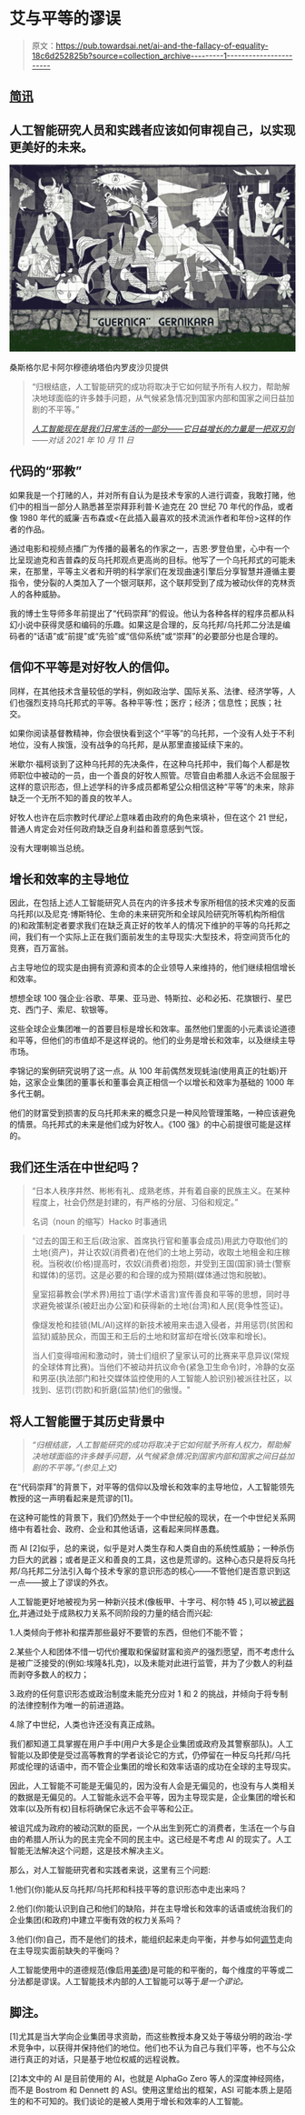 # 艾与平等的谬误

> 原文：<https://pub.towardsai.net/ai-and-the-fallacy-of-equality-18c6d252825b?source=collection_archive---------1----------------------->

## [简讯](https://towardsai.net/p/category/newsletter)

## 人工智能研究人员和实践者应该如何审视自己，以实现更美好的未来。

![](img/61c0c6f8752656b3e63362263c29473f.png)

桑斯格尔尼卡阿尔穆德纳塔伯内罗皮沙贝提供

> “归根结底，人工智能研究的成功将取决于它如何赋予所有人权力，帮助解决地球面临的许多棘手问题，从气候紧急情况到国家内部和国家之间日益加剧的不平等。”
> 
> [*人工智能现在是我们日常生活的一部分——它日益增长的力量是一把双刃剑*](https://theconversation.com/artificial-intelligence-is-now-part-of-our-everyday-lives-and-its-growing-power-is-a-double-edged-sword-169449)*——对话 2021 年 10 月 11 日*

## **代码的“邪教”**

如果我是一个打赌的人，并对所有自认为是技术专家的人进行调查，我敢打赌，他们中的相当一部分人熟悉甚至崇拜菲利普·K·迪克在 20 世纪 70 年代的作品，或者像 1980 年代的威廉·吉布森或<在此插入最喜欢的技术流派作者和年份>这样的作者的作品。

通过电影和视频点播广为传播的最著名的作家之一，吉恩·罗登伯里，心中有一个比呈现迪克和吉普森的反乌托邦观点更高尚的目标。他写了一个乌托邦式的可能未来，在那里，平等主义者和开明的科学家们在发现曲速引擎后分享智慧并遵循主要指令，使分裂的人类加入了一个银河联邦，这个联邦受到了成为被动伙伴的克林贡人的各种威胁。

我的博士生导师多年前提出了“代码崇拜”的假设。他认为各种各样的程序员都从科幻小说中获得灵感和编码的乐趣。如果这是合理的，反乌托邦/乌托邦二分法是编码者的“话语”或“前提”或“先验”或“信仰系统”或“崇拜”的必要部分也是合理的。

## **信仰不平等是对好牧人的信仰。**

同样，在其他技术含量较低的学科，例如政治学、国际关系、法律、经济学等，人们也强烈支持乌托邦式的平等。各种平等:性；医疗；经济；信息性；民族；社交。

如果你阅读基督教精神，你会很快看到这个“平等”的乌托邦，一个没有人处于不利地位，没有人挨饿，没有战争的乌托邦，是从那里直接延续下来的。

米歇尔·福柯谈到了这种乌托邦的先决条件，在这种乌托邦中，我们每个人都是牧师职位中被动的一员，由一个善良的好牧人照管。尽管自由希腊人永远不会屈服于这样的意识形态，但上述学科的许多成员都希望公众相信这种“平等”的未来，除非缺乏一个无所不知的善良的牧羊人。

好牧人也许在后宗教时代*理论上*意味着由政府的角色来填补，但在这个 21 世纪，普通人肯定会对任何政府缺乏自身利益和善意感到气馁。

没有大理喇嘛当总统。

## **增长和效率的主导地位**

因此，在包括上述人工智能研究人员在内的许多技术专家所相信的技术灾难的反面乌托邦(以及尼克·博斯特伦、生命的未来研究所和全球风险研究所等机构所相信的)和政策制定者要求我们在缺乏真正好的牧羊人的情况下维护的平等的乌托邦之间，我们有一个实际上正在我们面前发生的主导现实:大型技术，将空间货币化的竞赛，百万富翁。

占主导地位的现实是由拥有资源和资本的企业领导人来维持的，他们继续相信增长和效率。

想想全球 100 强企业:谷歌、苹果、亚马逊、特斯拉、必和必拓、花旗银行、星巴克、西门子、索尼、软银等。

这些全球企业集团唯一的首要目标是增长和效率。虽然他们里面的小元素谈论道德和平等，但他们的市值却不是这样说的。他们的业务是增长和效率，以及继续主导市场。

李锦记的案例研究说明了这一点。从 100 年前偶然发现蚝油(使用真正的牡蛎)开始，这家企业集团的董事长和董事会真正相信一个以增长和效率为基础的 1000 年多代王朝。

他们的财富受到损害的反乌托邦未来的概念只是一种风险管理策略，一种应该避免的情景。乌托邦式的未来是他们成为好牧人。《100 强》的中心前提很可能是这样的。

## 我们还生活在中世纪吗？

> “日本人秩序井然、彬彬有礼、成熟老练，并有着自豪的民族主义。在某种程度上，社会仍然是封建的，有严格的分层、习俗和规定。”
> 
> 名词（noun 的缩写）Hacko 时事通讯

> “过去的国王和王后(政治家、首席执行官和董事会成员)用武力夺取他们的土地(资产)，并让农奴(消费者)在他们的土地上劳动，收取土地租金和庄稼税。当税收(价格)提高时，农奴(消费者)抱怨，并受到王国(国家)骑士(警察和媒体)的惩罚。这是必要的和合理的成为预期(媒体通过饱和脱敏)。
> 
> 皇室招募教会(学术界)用拉丁语(学术语言)宣传善良和平等的思想，同时寻求避免被谋杀(被赶出办公室)和获得新的土地(台湾)和人民(竞争性签证)。
> 
> 像燧发枪和挂锁(ML/AI)这样的新技术被用来击退入侵者，并用惩罚(贫困和监狱)威胁民众，而国王和王后的土地和财富却在增长(效率和增长)。
> 
> 当人们变得喧闹和激动时，骑士们组织了皇家认可的比赛来平息异议(常规的全球体育比赛)。当他们不被动并抗议命令(紧急卫生命令)时，冷静的女巫和男巫(执法部门和社交媒体监控使用的人工智能人脸识别)被派往社区，以找到、惩罚(罚款)和折磨(监禁)他们的傲慢。"

## 将人工智能置于其历史背景中

> *“归根结底，人工智能研究的成功将取决于它如何赋予所有人权力，帮助解决地球面临的许多棘手问题，从气候紧急情况到国家内部和国家之间日益加剧的不平等。”(参见上文)*

在“代码崇拜”的背景下，对平等的信仰以及增长和效率的主导地位，人工智能领先教授的这一声明看起来是荒谬的[1]。

在这种可能性的背景下，我们仍然处于一个中世纪般的现状，在一个中世纪关系网络中有着社会、政府、企业和其他话语，这看起来同样愚蠢。

而 AI [2]似乎，总的来说，似乎是对人类生存和人类自由的系统性威胁；一种杀伤力巨大的武器；或者是正义和善良的工具，这也是荒谬的。这种心态只是将反乌托邦/乌托邦二分法引入每个技术专家的意识形态的核心——不管他们是否意识到这一点——披上了谬误的外衣。

人工智能更好地被视为另一种新兴技术(像板甲、十字弓、柯尔特 45 ),可以被[武器化](https://www.dailymail.co.uk/news/article-10079319/China-won-AI-battle-U-S-Pentagons-ex-software-chief-says.html),并通过处于成熟权力关系不同阶段的力量的结合而兴起:

1.人类倾向于修补和摆弄那些最好不要管的东西，但他们不能不管；

2.某些个人和团体不惜一切代价攫取和保留财富和资产的强烈愿望，而不考虑什么是被广泛接受的(例如:埃隆&扎克)，以及未能对此进行监管，并为了少数人的利益而剥夺多数人的权力；

3.政府的任何意识形态或政治制度未能充分应对 1 和 2 的挑战，并倾向于将专制的法律控制作为唯一的前进道路。

4.除了中世纪，人类也许还没有真正成熟。

我们都知道工具掌握在用户手中(用户大多是企业集团或政府及其警察部队)。人工智能以及即使是受过高等教育的学者谈论它的方式，仍停留在一种反乌托邦/乌托邦或伦理的话语中，而不管企业集团的增长和效率话语的成功在全球的主导现实。

因此，人工智能不可能是无偏见的，因为没有人会是无偏见的，也没有与人类相关的数据是无偏见的。人工智能永远不会平等，因为主导现实是，企业集团的增长和效率(以及所有权)目标将确保它永远不会平等和公正。

被诅咒成为政府的被动沉默的臣民，一个从出生到死亡的消费者，生活在一个与自由的希腊人所认为的民主完全不同的民主中。这已经是不考虑 AI 的现实了。人工智能无法解决这个问题，这是技术解决主义。

那么，对人工智能研究者和实践者来说，这里有三个问题:

1.他们{你}能从反乌托邦/乌托邦和科技平等的意识形态中走出来吗？

2.他们(你)能认识到自己和他们的缺陷，并在主导增长和效率的话语或统治我们的企业集团(和政府)中建立平衡有效的权力关系吗？

3.他们(你)自己，而不是他们的技术，能组织起来走向平衡，并参与如何[调节](https://www.codastory.com/authoritarian-tech/deepfake-regulation/)走向在主导现实面前缺失的平衡吗？

人工智能使用中的道德规范(像启用[美德](https://medium.com/the-digital-ethicist/the-heroic-virtues-of-uma-preman-3f19751db916?sk=154d9abadd475d56adf57794817349c2))是可能的和平衡的，每个维度的平等或二分法都是谬误。人工智能技术内部的人工智能可以等于*是一个谬论。*

## **脚注。**

[1]尤其是当大学向企业集团寻求资助，而这些教授本身又处于等级分明的政治-学术竞争中，以获得并保持他们的地位。他们也不认为自己与我们平等，也不与公众进行真正的对话，只是基于地位权威的远程说教。

[2]本文中的 AI 是目前使用的 AI，也就是 AlphaGo Zero 等人的深度神经网络，而不是 Bostrom 和 Dennett 的 ASI。使用这里给出的框架，ASI 可能本质上是陌生的和不可知的。我们谈论的是被人类用于增长和效率的人工智能。